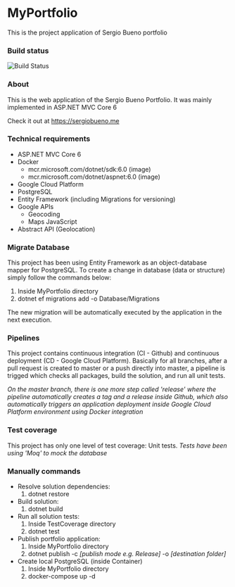 # MyPortfolio

This is the project application of Sergio Bueno portfolio

### Build status

![Build Status](https://github.com/sergiocbueno/MyPortfolio/actions/workflows/dotnet.yml/badge.svg?branch=master)

### About

This is the web application of the Sergio Bueno Portfolio.
It was mainly implemented in ASP.NET MVC Core 6

Check it out at https://sergiobueno.me

### Technical requirements

- ASP.NET MVC Core 6
- Docker
    - mcr.microsoft.com/dotnet/sdk:6.0 (image)
    - mcr.microsoft.com/dotnet/aspnet:6.0 (image)
- Google Cloud Platform
- PostgreSQL
- Entity Framework (including Migrations for versioning)
- Google APIs
    - Geocoding
    - Maps JavaScript
- Abstract API (Geolocation)

### Migrate Database

This project has been using Entity Framework as an object-database mapper for PostgreSQL. To create a change in database (data or structure) simply follow the commands below:

1. Inside MyPortfolio directory
2. dotnet ef migrations add <MigrationName> -o Database/Migrations

The new migration will be automatically executed by the application in the next execution.

### Pipelines

This project contains continuous integration (CI - Github) and continuous deployment (CD - Google Cloud Platform).
Basically for all branches, after a pull request is created to master or a push directly into master, a pipeline is trigged which checks all packages, build the solution, and run all unit tests.

*On the master branch, there is one more step called 'release' where the pipeline automatically creates a tag and a release inside Github, which also automatically triggers an application deployment inside Google Cloud Platform environment using Docker integration*

### Test coverage

This project has only one level of test coverage: Unit tests.
*Tests have been using 'Moq' to mock the database*

### Manually commands

- Resolve solution dependencies:
    1. dotnet restore
- Build solution:
    1. dotnet build
- Run all solution tests:
    1. Inside TestCoverage directory
    2. dotnet test
- Publish portfolio application:
    1. Inside MyPortfolio directory
    2. dotnet publish -c _[publish mode e.g. Release]_ -o _[destination folder]_
- Create local PostgreSQL (inside Container)
    1. Inside MyPortfolio directory
    2. docker-compose up -d